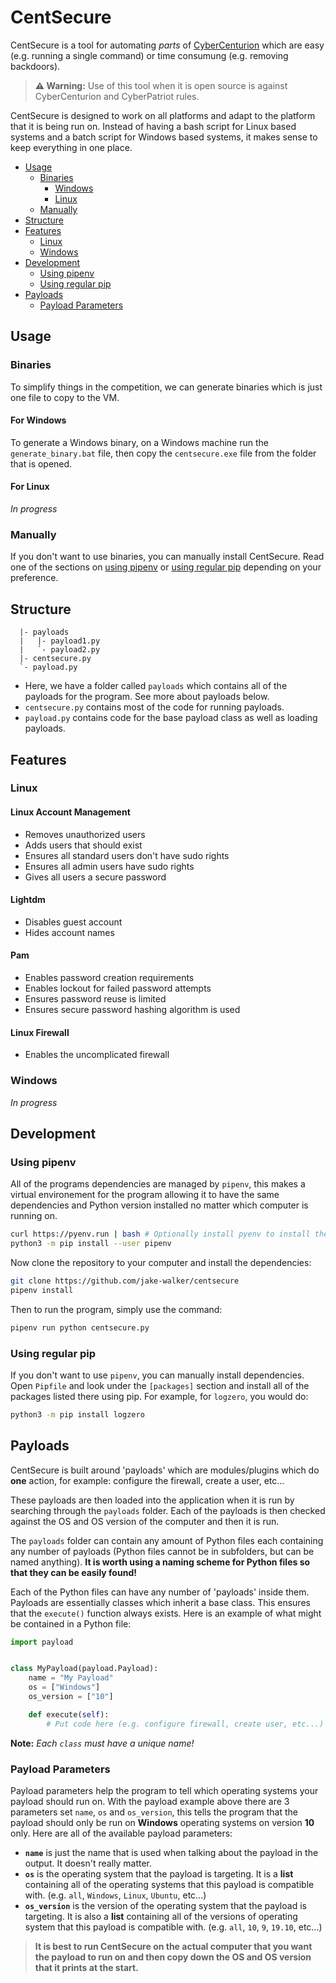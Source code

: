 # CentSecure
CentSecure is a tool for automating *parts* of [CyberCenturion](https://www.cybersecuritychallenge.org.uk/what-we-do/cybercenturion-vi) which are easy (e.g. running a single command) or time consumung (e.g. removing backdoors).

> **:warning: Warning:** Use of this tool when it is open source is against CyberCenturion and CyberPatriot rules.

CentSecure is designed to work on all platforms and adapt to the platform that it is being run on. Instead of having a bash script for Linux based systems and a batch script for Windows based systems, it makes sense to keep everything in one place.

<!-- TOC -->

- [Usage](#usage)
    - [Binaries](#binaries)
        - [Windows](#for-windows)
        - [Linux](#for-linux)
    - [Manually](#manually)
- [Structure](#structure)
- [Features](#features)
    - [Linux](#linux)
    - [Windows](#windows)
- [Development](#development)
    - [Using pipenv](#using-pipenv)
    - [Using regular pip](#using-regular-pip)
- [Payloads](#payloads)
    - [Payload Parameters](#payload-parameters)

<!-- /TOC -->

## Usage

### Binaries

To simplify things in the competition, we can generate binaries which is just one file to copy to the VM.

#### For Windows

To generate a Windows binary, on a Windows machine run the `generate_binary.bat` file, then copy the `centsecure.exe` file from the folder that is opened.

#### For Linux

*In progress*

### Manually

If you don't want to use binaries, you can manually install CentSecure. Read one of the sections on [using pipenv](#using-pipenv) or [using regular pip](#using-regular-pip) depending on your preference.

## Structure

```
  |- payloads
  |   |- payload1.py
  |   `- payload2.py
  |- centsecure.py
  `- payload.py
```

- Here, we have a folder called `payloads` which contains all of the payloads for the program. See more about payloads below.
- `centsecure.py` contains most of the code for running payloads.
- `payload.py` contains code for the base payload class as well as loading payloads.

## Features

### Linux

#### Linux Account Management

- Removes unauthorized users
- Adds users that should exist
- Ensures all standard users don't have sudo rights
- Ensures all admin users have sudo rights
- Gives all users a secure password

#### Lightdm

- Disables guest account
- Hides account names

#### Pam

- Enables password creation requirements
- Enables lockout for failed password attempts
- Ensures password reuse is limited
- Ensures secure password hashing algorithm is used

#### Linux Firewall

- Enables the uncomplicated firewall

### Windows

*In progress*

## Development

### Using pipenv

All of the programs dependencies are managed by `pipenv`, this makes a virtual environement for the program allowing it to have the same dependencies and Python version installed no matter which computer is running on.

```bash
curl https://pyenv.run | bash # Optionally install pyenv to install the recommended version of Python automatically
python3 -m pip install --user pipenv
```

Now clone the repository to your computer and install the dependencies:

```bash
git clone https://github.com/jake-walker/centsecure
pipenv install
```

Then to run the program, simply use the command:

```bash
pipenv run python centsecure.py
```

### Using regular pip

If you don't want to use `pipenv`, you can manually install dependencies. Open `Pipfile` and look under the `[packages]` section and install all of the packages listed there using pip. For example, for `logzero`, you would do:

```bash
python3 -m pip install logzero
```

## Payloads

CentSecure is built around 'payloads' which are modules/plugins which do **one** action, for example: configure the firewall, create a user, etc...

These payloads are then loaded into the application when it is run by searching through the `payloads` folder. Each of the payloads is then checked against the OS and OS version of the computer and then it is run.

The `payloads` folder can contain any amount of Python files each containing any number of payloads (Python files cannot be in subfolders, but can be named anything). **It is worth using a naming scheme for Python files so that they can be easily found!**

Each of the Python files can have any number of 'payloads' inside them. Payloads are essentially classes which inherit a base class. This ensures that the `execute()` function always exists. Here is an example of what might be contained in a Python file:

```python
import payload


class MyPayload(payload.Payload):
    name = "My Payload"
    os = ["Windows"]
    os_version = ["10"]

    def execute(self):
        # Put code here (e.g. configure firewall, create user, etc...)
```

**Note:** _Each `class` must have a unique name!_

### Payload Parameters

Payload parameters help the program to tell which operating systems your payload should run on. With the payload example above there are 3 parameters set `name`, `os` and `os_version`, this tells the program that the payload should only be run on **Windows** operating systems on version **10** only. Here are all of the available payload parameters:

- **`name`** is just the name that is used when talking about the payload in the output. It doesn't really matter.
- **`os`** is the operating system that the payload is targeting. It is a **list** containing all of the operating systems that this payload is compatible with. (e.g. `all`, `Windows`, `Linux`, `Ubuntu`, etc...)
- **`os_version`** is the version of the operating system that the payload is targeting. It is also a **list** containing all of the versions of operating system that this payload is compatible with. (e.g. `all`, `10`, `9`, `19.10`, etc...)

> **It is best to run CentSecure on the actual computer that you want the payload to run on and then copy down the OS and OS version that it prints at the start.**
